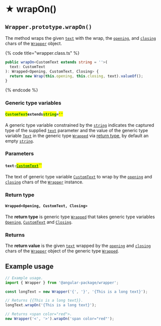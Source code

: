 # ★ wrapOn()

## `Wrapper.prototype.wrapOn()`

The method wraps the given [`text`](wrapon.md#text-customtext) with the wrap, the [`opening`](../../wrap/accessors/get-opening.md), and [`closing`](../../wrap/accessors/get-closing.md) chars of the [`Wrapper`](../overview.md) object.

{% code title="wrapper.class.ts" %}
```typescript
public wrapOn<CustomText extends string = ''>(
  text: CustomText
): Wrapped<Opening, CustomText, Closing> {
  return new Wrap(this.opening, this.closing, text).valueOf();
}
```
{% endcode %}

### Generic type variables

#### <mark style="color:green;">`CustomText`</mark>`extends`<mark style="color:green;">`string`</mark>`=`<mark style="color:green;">`''`</mark>

A generic type variable constrained by the [`string`](https://www.typescriptlang.org/docs/handbook/basic-types.html#string) indicates the captured type of the supplied [`text`](wrapon.md#text-customtext) parameter and the value of the generic type variable [`Text`](../../type/wrapped.md#textextendsstring) in the  generic type [`Wrapped`](../../type/wrapped.md) via [return type](wrapon.md#return-type), by default an empty [`string`](https://www.typescriptlang.org/docs/handbook/basic-types.html#string).

### Parameters

#### `text:`[<mark style="color:green;">`CustomText`</mark>](wrapon.md#customtextextendsstring)<mark style="color:green;">``</mark>

The text of generic type variable [`CustomText`](wrapon.md#customtext-extends-string) to wrap by the [`opening`](../../wrap/accessors/#wrap.prototype.opening) and [`closing`](../../wrap/accessors/#wrap.prototype.closing) chars of the [`Wrapper`](../overview.md) instance.

### Return type

#### `Wrapped<Opening, CustomText, Closing>`

The **return type** is generic type [`Wrapped`](../../type/wrapped.md) that takes generic type variables [`Opening`](../generic-type-variables.md#wrap-opening), [`CustomText`](wrapon.md#customtextextendsstring) and [`Closing`](../generic-type-variables.md#wrap-closing).

### Returns

The **return value** is the given [`text`](wrapon.md#text-customtext) wrapped by the [`opening`](../../wrap/accessors/get-opening.md) and [`closing`](../../wrap/accessors/get-closing.md) chars of the [`Wrapper`](broken-reference) object of the generic type [`Wrapped`](../../type/wrapped.md).

## Example usage

```typescript
// Example usage.
import { Wrapper } from '@angular-package/wrapper';

const longText = new Wrapper('{', '}', '{This is a long text}');

// Returns {{This is a long text}}.
longText.wrapOn('{This is a long text}');

// Returns <span color="red">.
new Wrapper('<', '>').wrapOn('span color="red"');
```
